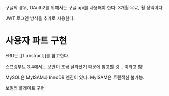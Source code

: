 
구글의 경우, OAuth2를 위해서는 구글 api를 사용해야 한다.
3개월 무료, 월 정액이다.

JWT 로그인 방식을 추가로 사용한다.

# 사용자 파트 구현

ERD는 [[1.abstract]]를 참고한다.

스프링부트 3.4에서는 보안이 조금 달라졌기 때문에 참고할 것... 이라고 함!

MySQL은 MyISAM과 InnoDB 엔진이 있다.
MyISAM은 트랜잭션 불가능.

보일러 플레이트 구현




